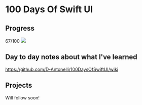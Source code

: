 # 100 Days Of Swift UI

## Progress
67/100
![](https://geps.dev/progress/63)

## Day to day notes about what I've learned
https://github.com/D-Antonelli/100DaysOfSwiftUI/wiki

## Projects
Will follow soon!
